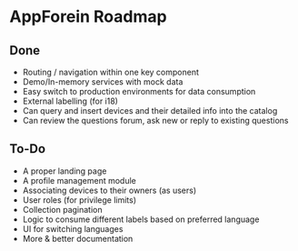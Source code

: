 # AppForein Roadmap


## Done
* Routing / navigation within one key component
* Demo/In-memory services with mock data
* Easy switch to production environments for data consumption
* External labelling (for i18)
* Can query and insert devices and their detailed info into the catalog
* Can review the questions forum, ask new or reply to existing questions

## To-Do
* A proper landing page
* A profile management module
* Associating devices to their owners (as users)
* User roles (for privilege limits)
* Collection pagination
* Logic to consume different labels based on preferred language
* UI for switching languages
* More & better documentation
